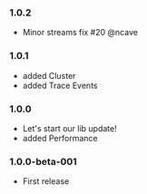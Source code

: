 ### 1.0.2

* Minor streams fix #20 @ncave

### 1.0.1

* added Cluster
* added Trace Events

### 1.0.0

* Let's start our lib update!
* added Performance

### 1.0.0-beta-001

* First release
